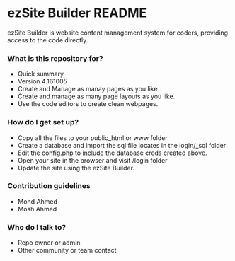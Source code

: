 # ezSite Builder README #

ezSite Builder is website content management system for coders, providing access to the code directly.

### What is this repository for? ###

* Quick summary
* Version 4.161005
* Create and Manage as manay pages as you like
* Create and manage as many page layouts as you like.
* Use the code editors to create clean webpages.

### How do I get set up? ###

* Copy all the files to your public_html or www folder
* Create a database and import the sql file locates in the login/_sql folder
* Edit the config.php to include the database creds created above.
* Open your site in the browser and visit /login folder 
* Update the site using the ezSite Builder.

### Contribution guidelines ###

* Mohd Ahmed
* Mosh Ahmed

### Who do I talk to? ###

* Repo owner or admin
* Other community or team contact
